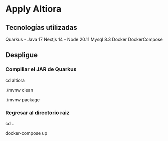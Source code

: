 # Apply Altiora

## Tecnologías utilizadas

Quarkus - Java 17
Nextjs 14 - Node 20.11
Mysql 8.3
Docker
DockerCompose

## Despligue

### Compiliar el JAR de Quarkus

cd altiora

./mvnw clean

./mvnw package


### Regresar al directorio raiz

cd ..

docker-compose up




